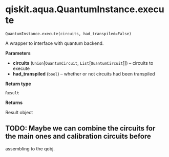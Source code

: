 # qiskit.aqua.QuantumInstance.execute

`QuantumInstance.execute(circuits, had_transpiled=False)`

A wrapper to interface with quantum backend.

**Parameters**

*   **circuits** (`Union`\[`QuantumCircuit`, `List`\[`QuantumCircuit`]]) – circuits to execute
*   **had\_transpiled** (`bool`) – whether or not circuits had been transpiled

**Return type**

`Result`

**Returns**

Result object

## TODO: Maybe we can combine the circuits for the main ones and calibration circuits before

assembling to the qobj.
